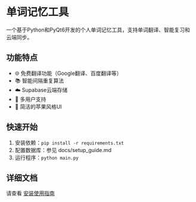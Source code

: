# 单词记忆工具

一个基于Python和PyQt6开发的个人单词记忆工具，支持单词翻译、智能复习和云端同步。

## 功能特点

- 🌐 免费翻译功能（Google翻译、百度翻译等）
- 📚 智能间隔重复算法
- ☁️ Supabase云端存储
- 👥 多用户支持
- 🎨 简洁的苹果风格UI

## 快速开始

1. 安装依赖：`pip install -r requirements.txt`
2. 配置数据库：参见 docs/setup_guide.md
3. 运行程序：`python main.py`

## 详细文档

请查看 [安装使用指南](docs/setup_guide.md)